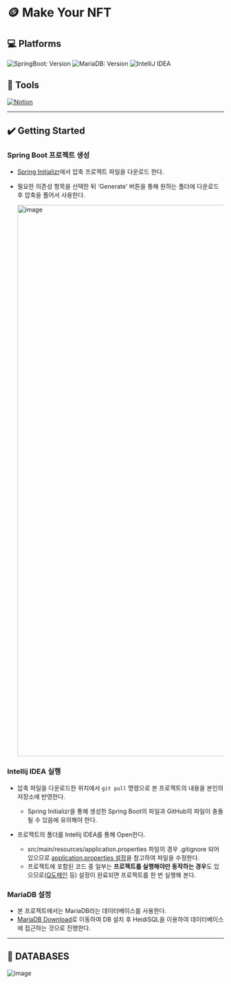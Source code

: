 # 🪙 Make Your NFT

## 💻 Platforms
![SpringBoot: Version](https://img.shields.io/badge/SpringBoot-6DB33F.svg?logo=SpringBoot&logoColor=white)
![MariaDB: Version](https://img.shields.io/badge/MariaDB-003545.svg?logo=MariaDB&logoColor=white)
![IntelliJ IDEA](https://img.shields.io/badge/IntelliJIDEA-000000.svg?style=flat-square&logo=intellij-idea&logoColor=white)

## 🔧 Tools
[![Notion](https://img.shields.io/badge/Notion-000000.svg?style=flat-square&logo=notion&logoColor=white)](https://www.notion.so/Backend-3e5c6c7e856e4014a6eedf50bce790a1)

***

## ✔️ Getting Started

### Spring Boot 프로젝트 생성
- [Spring Initializr](https://start.spring.io/)에서 압축 프로젝트 파일을 다운로드 한다.
- 필요한 의존성 항목을 선택한 뒤 'Generate' 버튼을 통해 원하는 폴더에 다운로드 후 압축을 풀어서 사용한다.

  <img width="1280" alt="image" src="https://user-images.githubusercontent.com/66625672/161768847-c383dccd-055d-447e-9e3f-06d4243a2497.png">

### Intellij IDEA 실행
- 압축 파일을 다운로드한 위치에서 `git pull` 명령으로 본 프로젝트의 내용을 본인의 저장소에 반영한다.
  - Spring Initializr을 통해 생성한 Spring Boot의 파일과 GitHub의 파일이 충돌될 수 있음에 유의해야 한다.

- 프로젝트의 폴더를 Intellij IDEA를 통해 Open한다.
  - src/main/resources/application.properties 파일의 경우 .gitignore 되어 있으므로 [application.properties 설정](https://github.com/yeseong31/Study_SpringBoot_Project/wiki/application.properties-%ED%8C%8C%EC%9D%BC)을 참고하여 파일을 수정한다.
  - 프로젝트에 포함된 코드 중 일부는 **프로젝트를 실행해야만 동작하는 경우**도 있으므로([Q도메인](https://github.com/yeseong31/Study_SpringBoot_Project/wiki/%EB%8F%99%EC%A0%81-%EC%BF%BC%EB%A6%AC-%EC%B2%98%EB%A6%AC%EB%A5%BC-%EC%9C%84%ED%95%9C-Querydsl) 등) 설정이 완료되면 프로젝트를 한 번 실행해 본다.

### MariaDB 설정
- 본 프로젝트에서는 MariaDB라는 데이터베이스를 사용한다.
- [MariaDB Download](https://mariadb.org/download/?t=mariadb&p=mariadb&r=10.6.7&os=windows&cpu=x86_64&pkg=msi&m=yongbok)로 이동하여 DB 설치 후 HeidiSQL을 이용하여 데이터베이스에 접근하는 것으로 진행한다.

---

## 💾 DATABASES
![image](https://user-images.githubusercontent.com/66625672/167372617-822e3a46-1219-4a45-9b8c-e959b26736db.png)
